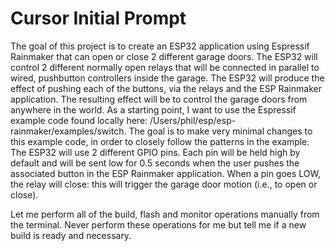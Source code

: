 # Cursor Initial Prompt

The goal of this project is to create an ESP32 application using Espressif Rainmaker that can open or close 2 different garage doors. The ESP32 will control 2 different normally open relays that will be connected in parallel to wired, pushbutton controllers inside the garage. The ESP32 will produce the effect of pushing each of the buttons, via the relays and the ESP Rainmaker application. The resulting effect will be to control the garage doors from anywhere in the world. As a starting point, I want to use the Espressif example code found locally here:  /Users/phil/esp/esp-rainmaker/examples/switch. The goal is to make very minimal changes to this example code, in order to closely follow the patterns in the example. The ESP32 will use 2 different GPIO pins. Each pin will be held high by default and will be sent low for 0.5 seconds when the user pushes the associated button in the ESP Rainmaker application. When a pin goes LOW, the relay will close: this will trigger the garage door motion (i.e., to open or close). 

Let me perform all of the build, flash and monitor operations manually from the terminal. 
Never perform these operations for me but tell me if a new build is ready and necessary.
